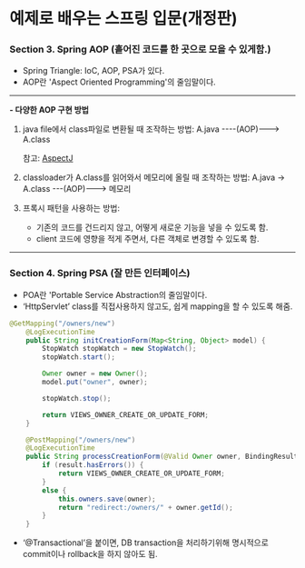 예제로 배우는 스프링 입문(개정판)
===========================================

### Section 3. Spring AOP (흩어진 코드를 한 곳으로 모을 수 있게함.)
- Spring Triangle: IoC, AOP, PSA가 있다.
- AOP란 'Aspect Oriented Programming'의 줄임말이다.

---
**- 다양한 AOP 구현 방법**
1. java file에서 class파일로 변환될 때 조작하는 방법: A.java ----(AOP)---> A.class   

   참고: [AspectJ](https://www.eclipse.org/aspectj/)
   
2. classloader가 A.class를 읽어와서 메모리에 올릴 때 조작하는 방법: A.java -> A.class ---(AOP)---> 메모리

3. 프록시 패턴을 사용하는 방법: 
    - 기존의 코드를 건드리지 않고, 어떻게 새로운 기능을 넣을 수 있도록 함.
    - client 코드에 영향을 적게 주면서, 다른 객체로 변경할 수 있도록 함.


---
### Section 4. Spring PSA (잘 만든 인터페이스)
- POA란 'Portable Service Abstraction의 줄임말이다.
- ‘HttpServlet’ class를 직접사용하지 않고도, 쉽게 mapping을 할 수 있도록 해줌.
```Java
@GetMapping("/owners/new")
	@LogExecutionTime
	public String initCreationForm(Map<String, Object> model) {
		StopWatch stopWatch = new StopWatch();
		stopWatch.start();

		Owner owner = new Owner();
		model.put("owner", owner);

		stopWatch.stop();

		return VIEWS_OWNER_CREATE_OR_UPDATE_FORM;
	}

	@PostMapping("/owners/new")
	@LogExecutionTime
	public String processCreationForm(@Valid Owner owner, BindingResult result) {
		if (result.hasErrors()) {
			return VIEWS_OWNER_CREATE_OR_UPDATE_FORM;
		}
		else {
			this.owners.save(owner);
			return "redirect:/owners/" + owner.getId();
		}
	}
```

- ‘@Transactional’을 붙이면, DB transaction을 처리하기위해 명시적으로 commit이나 rollback을 하지 않아도 됨.
